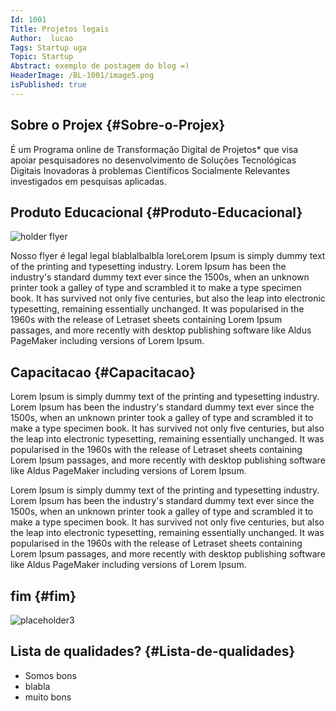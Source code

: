 ```yaml
---
Id: 1001
Title: Projetos legais
Author:  lucao
Tags: Startup uga
Topic: Startup
Abstract: exemplo de postagem do blog =)
HeaderImage: /BL-1001/image5.png
isPublished: true
---
```


## Sobre o Projex {#Sobre-o-Projex}

É um Programa online de Transformação Digital de Projetos* que visa apoiar pesquisadores no desenvolvimento de Soluções Tecnológicas Digitais Inovadoras  à problemas Científicos Socialmente Relevantes investigados em pesquisas aplicadas.


## Produto Educacional {#Produto-Educacional}

![holder flyer](/BL-1001/flyer.png)

Nosso flyer é legal legal blablalbalbla loreLorem Ipsum is simply dummy text of the printing and typesetting industry. Lorem Ipsum has been the industry's standard dummy text ever since the 1500s, when an unknown printer took a galley of type and scrambled it to make a type specimen book. It has survived not only five centuries, but also the leap into electronic typesetting, remaining essentially unchanged. It was popularised in the 1960s with the release of Letraset sheets containing Lorem Ipsum passages, and more recently with desktop publishing software like Aldus PageMaker including versions of Lorem Ipsum.



## Capacitacao {#Capacitacao}

Lorem Ipsum is simply dummy text of the printing and typesetting industry. Lorem Ipsum has been the industry's standard dummy text ever since the 1500s, when an unknown printer took a galley of type and scrambled it to make a type specimen book. It has survived not only five centuries, but also the leap into electronic typesetting, remaining essentially unchanged. It was popularised in the 1960s with the release of Letraset sheets containing Lorem Ipsum passages, and more recently with desktop publishing software like Aldus PageMaker including versions of Lorem Ipsum.

Lorem Ipsum is simply dummy text of the printing and typesetting industry. Lorem Ipsum has been the industry's standard dummy text ever since the 1500s, when an unknown printer took a galley of type and scrambled it to make a type specimen book. It has survived not only five centuries, but also the leap into electronic typesetting, remaining essentially unchanged. It was popularised in the 1960s with the release of Letraset sheets containing Lorem Ipsum passages, and more recently with desktop publishing software like Aldus PageMaker including versions of Lorem Ipsum.

## fim {#fim}

![placeholder3](/BL-1001/image10.png)

## Lista de qualidades? {#Lista-de-qualidades}

- Somos bons
- blabla
- muito bons
